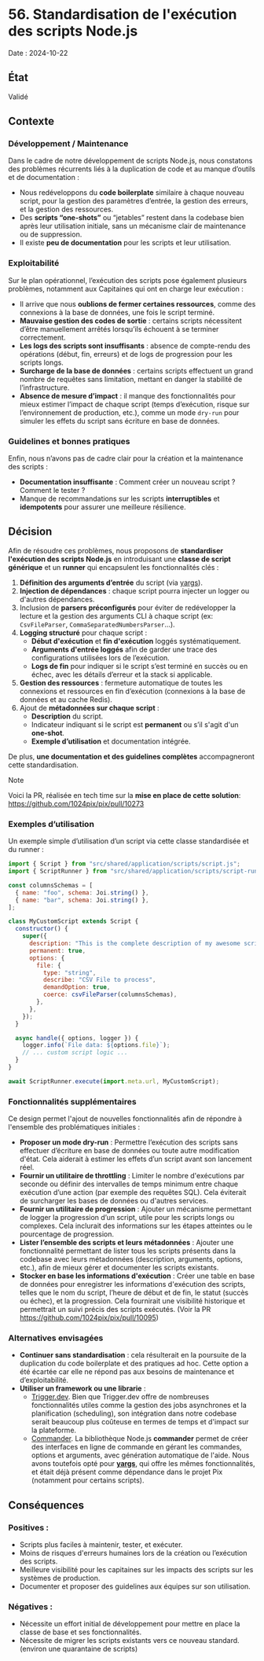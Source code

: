 # 56. Standardisation de l'exécution des scripts Node.js

Date : 2024-10-22

## État

Validé

## Contexte

### Développement / Maintenance

Dans le cadre de notre développement de scripts Node.js, nous constatons des problèmes récurrents liés à la duplication de code et au manque d’outils et de documentation :

- Nous redéveloppons du **code boilerplate** similaire à chaque nouveau script, pour la gestion des paramètres d’entrée, la gestion des erreurs, et la gestion des ressources.
- Des **scripts “one-shots”** ou “jetables” restent dans la codebase bien après leur utilisation initiale, sans un mécanisme clair de maintenance ou de suppression.
- Il existe **peu de documentation** pour les scripts et leur utilisation.

### Exploitabilité

Sur le plan opérationnel, l’exécution des scripts pose également plusieurs problèmes, notamment aux Capitaines qui ont en charge leur exécution :

- Il arrive que nous **oublions de fermer certaines ressources**, comme des connexions à la base de données, une fois le script terminé.
- **Mauvaise gestion des codes de sortie** : certains scripts nécessitent d’être manuellement arrêtés lorsqu’ils échouent à se terminer correctement.
- **Les logs des scripts sont insuffisants** : absence de compte-rendu des opérations (début, fin, erreurs) et de logs de progression pour les scripts longs.
- **Surcharge de la base de données** : certains scripts effectuent un grand nombre de requêtes sans limitation, mettant en danger la stabilité de l’infrastructure.
- **Absence de mesure d’impact** : il manque des fonctionnalités pour mieux estimer l’impact de chaque script (temps d’exécution, risque sur l’environnement de production, etc.), comme un mode `dry-run` pour simuler les effets du script sans écriture en base de données.

### Guidelines et bonnes pratiques

Enfin, nous n’avons pas de cadre clair pour la création et la maintenance des scripts :

- **Documentation insuffisante** : Comment créer un nouveau script ? Comment le tester ?
- Manque de recommandations sur les scripts **interruptibles** et **idempotents** pour assurer une meilleure résilience.

## Décision

Afin de résoudre ces problèmes, nous proposons de **standardiser l'exécution des scripts Node.js** en introduisant une **classe de script générique** et un **runner** qui encapsulent les fonctionnalités clés :

1. **Définition des arguments d’entrée** du script (via [yargs](https://github.com/yargs/yargs)).
2. **Injection de dépendances** : chaque script pourra injecter un logger ou d'autres dépendances.
3. Inclusion de **parsers préconfigurés** pour éviter de redévelopper la lecture et la gestion des arguments CLI à chaque script (ex: `CsvFileParser`, `CommaSeparatedNumbersParser`...).
4. **Logging structuré** pour chaque script :
   - **Début d'exécution** et **fin d'exécution** loggés systématiquement.
   - **Arguments d'entrée loggés** afin de garder une trace des configurations utilisées lors de l’exécution.
   - **Logs de fin** pour indiquer si le script s’est terminé en succès ou en échec, avec les détails d’erreur et la stack si applicable.
5. **Gestion des ressources** : fermeture automatique de toutes les connexions et ressources en fin d’exécution (connexions à la base de données et au cache Redis).
6. Ajout de **métadonnées sur chaque script** :
   - **Description** du script.
   - Indicateur indiquant si le script est **permanent** ou s’il s'agit d'un **one-shot**.
   - **Exemple d’utilisation** et documentation intégrée.

De plus, **une documentation et des guidelines complètes** accompagneront cette standardisation.

> [!NOTE]
> Voici la PR, réalisée en tech time sur la **mise en place de cette solution**: https://github.com/1024pix/pix/pull/10273

### Exemples d’utilisation

Un exemple simple d’utilisation d’un script via cette classe standardisée et du runner :

```javascript
import { Script } from "src/shared/application/scripts/script.js";
import { ScriptRunner } from "src/shared/application/scripts/script-runner.js";

const columnsSchemas = [
  { name: "foo", schema: Joi.string() },
  { name: "bar", schema: Joi.string() },
];

class MyCustomScript extends Script {
  constructor() {
    super({
      description: "This is the complete description of my awesome script",
      permanent: true,
      options: {
        file: {
          type: "string",
          describe: "CSV File to process",
          demandOption: true,
          coerce: csvFileParser(columnsSchemas),
        },
      },
    });
  }

  async handle({ options, logger }) {
    logger.info(`File data: ${options.file}`);
    // ... custom script logic ...
  }
}

await ScriptRunner.execute(import.meta.url, MyCustomScript);
```

### Fonctionnalités supplémentaires

Ce design permet l'ajout de nouvelles fonctionnalités afin de répondre à l'ensemble des problématiques initiales :

- **Proposer un mode dry-run** : Permettre l’exécution des scripts sans effectuer d’écriture en base de données ou toute autre modification d'état. Cela aiderait à estimer les effets d’un script avant son lancement réel.
- **Fournir un utilitaire de throttling** : Limiter le nombre d'exécutions par seconde ou définir des intervalles de temps minimum entre chaque exécution d’une action (par exemple des requêtes SQL). Cela éviterait de surcharger les bases de données ou d'autres services.
- **Fournir un utilitaire de progression** : Ajouter un mécanisme permettant de logger la progression d’un script, utile pour les scripts longs ou complexes. Cela inclurait des informations sur les étapes atteintes ou le pourcentage de progression.
- **Lister l’ensemble des scripts et leurs métadonnées** : Ajouter une fonctionnalité permettant de lister tous les scripts présents dans la codebase avec leurs métadonnées (description, arguments, options, etc.), afin de mieux gérer et documenter les scripts existants.
- **Stocker en base les informations d'exécution** : Créer une table en base de données pour enregistrer les informations d'exécution des scripts, telles que le nom du script, l’heure de début et de fin, le statut (succès ou échec), et la progression. Cela fournirait une visibilité historique et permettrait un suivi précis des scripts exécutés. (Voir la PR https://github.com/1024pix/pix/pull/10095)

### Alternatives envisagées

- **Continuer sans standardisation** : cela résulterait en la poursuite de la duplication du code boilerplate et des pratiques ad hoc. Cette option a été écartée car elle ne répond pas aux besoins de maintenance et d’exploitabilité.
- **Utiliser un framework ou une librarie** :
  - [Trigger.dev](https://trigger.dev/). Bien que Trigger.dev offre de nombreuses fonctionnalités utiles comme la gestion des jobs asynchrones et la planification (scheduling), son intégration dans notre codebase serait beaucoup plus coûteuse en termes de temps et d'impact sur la plateforme.
  - [Commander](https://github.com/tj/commander.js). La bibliothèque Node.js **commander** permet de créer des interfaces en ligne de commande en gérant les commandes, options et arguments, avec génération automatique de l'aide. Nous avons toutefois opté pour **[yargs](https://github.com/yargs/yargs)**, qui offre les mêmes fonctionnalités, et était déjà présent comme dépendance dans le projet Pix (notamment pour certains scripts).

## Conséquences

### Positives :

- Scripts plus faciles à maintenir, tester, et exécuter.
- Moins de risques d'erreurs humaines lors de la création ou l’exécution des scripts.
- Meilleure visibilité pour les capitaines sur les impacts des scripts sur les systèmes de production.
- Documenter et proposer des guidelines aux équipes sur son utilisation.

### Négatives :

- Nécessite un effort initial de développement pour mettre en place la classe de base et ses fonctionnalités.
- Nécessite de migrer les scripts existants vers ce nouveau standard. (environ une quarantaine de scripts)
